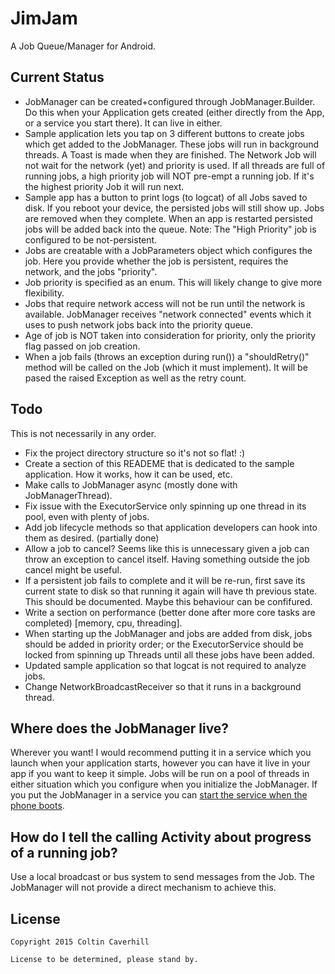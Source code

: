 JimJam
======

A Job Queue/Manager for Android.

Current Status
--------------

* JobManager can be created+configured through JobManager.Builder. Do this when your Application gets created (either directly from the App, or a service you start there). It can live in either.
* Sample application lets you tap on 3 different buttons to create jobs which get added to the JobManager. These jobs will run in background threads. A Toast is made when they are finished. The Network Job will not wait for the network (yet) and priority is used. If all threads are full of running jobs, a high priority job will NOT pre-empt a running job. If it's the highest priority Job it will run next.
* Sample app has a button to print logs (to logcat) of all Jobs saved to disk. If you reboot your device, the persisted jobs will still show up. Jobs are removed when they complete. When an app is restarted persisted jobs will be added back into the queue. Note: The "High Priority" job is configured to be not-persistent.
* Jobs are creatable with a JobParameters object which configures the job. Here you provide whether the job is persistent, requires the network, and the jobs "priority".
* Job priority is specified as an enum. This will likely change to give more flexibility.
* Jobs that require network access will not be run until the network is available. JobManager receives "network connected" events which it uses to push network jobs back into the priority queue.
* Age of job is NOT taken into consideration for priority, only the priority flag passed on job creation.
* When a job fails (throws an exception during run()) a "shouldRetry()" method will be called on the Job (which it must implement). It will be pased the raised Exception as well as the retry count.

Todo
----

This is not necessarily in any order.

* Fix the project directory structure so it's not so flat! :)
* Create a section of this READEME that is dedicated to the sample application. How it works, how it can be used, etc.
* Make calls to JobManager async (mostly done with JobManagerThread).
* Fix issue with the ExecutorService only spinning up one thread in its pool, even with plenty of jobs.
* Add job lifecycle methods so that application developers can hook into them as desired. (partially done)
* Allow a job to cancel? Seems like this is unnecessary given a job can throw an exception to cancel itself. Having something outside the job cancel might be useful.
* If a persistent job fails to complete and it will be re-run, first save its current state to disk so that running it again will have th previous state. This should be documented. Maybe this behaviour can be confifured.
* Write a section on performance (better done after more core tasks are completed) [memory, cpu, threading].
* When starting up the JobManager and jobs are added from disk, jobs should be added in priority order; or the ExecutorService should be locked from spinning up Threads until all these jobs have been added.
* Updated sample application so that logcat is not required to analyze jobs.
* Change NetworkBroadcastReceiver so that it runs in a background thread.

Where does the JobManager live?
-------------------------------
Wherever you want! I would recommend putting it in a service which you launch when your application starts, however you can have it live in your app if you want to keep it simple. Jobs will be run on a pool of threads in either situation which you configure when you initialize the JobManager. If you put the JobManager in a service you can [start the service when the phone boots](http://stackoverflow.com/questions/2784441/trying-to-start-a-service-on-boot-on-android).

How do I tell the calling Activity about progress of a running job?
-------------------------------------------------------------------

Use a local broadcast or bus system to send messages from the Job. The JobManager will not provide a direct mechanism to achieve this.

License
-------

	Copyright 2015 Coltin Caverhill

	License to be determined, please stand by.
